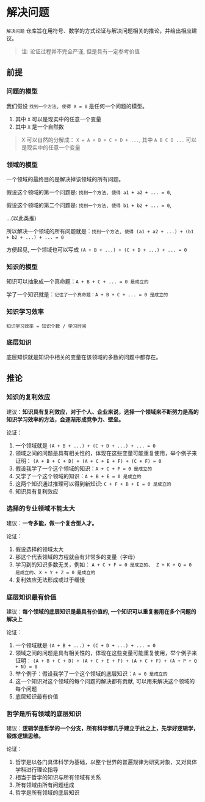 # 解决问题

`解决问题` 仓库旨在用符号、数学的方式论证与解决问题相关的推论，并给出相应建议。

> 注: 论证过程并不完全严谨, 但是具有一定参考价值

## 前提

### 问题的模型

我们假设 `找到一个方法, 使得 X = 0` 是任何一个问题的模型。
1. 其中 `X` 可以是现实中的任意一个变量
2. 其中 `X` 是一个自然数

> X 可以自然的分解成： `X = A + B + C + D + ...`, 其中 `A B C D ...` 可以是现实中的任意一个变量


### 领域的模型

一个领域的最终目的是解决掉该领域的所有问题。  

假设这个领域的第一个问题是: `找到一个方法, 使得 a1 + a2 + ... = 0`,

假设这个领域的第二个问题是: `找到一个方法, 使得 b1 + b2 + ... = 0`, 

...(以此类推)  

所以解决一个领域的所有问题就是：`找到一个方法, 使得 (a1 + a2 + ...) + (b1 + b2 + ...) + ... = 0`

方便起见, 一个领域也可以写成 `(A + B + ...) + (C + D + ...) + ... = 0`

### 知识的模型

知识可以抽象成一个真命题：`A + B + C + ... = 0 是成立的`

学了一个知识就是：`记住了一个真命题：A + B + C + ... = 0 是成立的`

### 知识学习效率

`知识学习效率 = 知识个数 / 学习时间`

### 底层知识

底层知识就是知识中相关的变量在该领域的多数的问题中都存在。

## 推论

### 知识的复利效应

建议：**知识具有复利效应，对于个人、企业来说，选择一个领域来不断努力是高的知识学习效率的方法，会逐渐形成竞争力、壁垒。**

论证：

1. 一个领域就是 `(A + B + ...) + (C + D + ...) + ... = 0`
2. 领域之间的问题是具有相关性的，体现在这些变量可能重复使用，举个例子来证明：
`(A + B + C + D) + (A + C + E + F) + (C + F) = 0`
3. 假设我学了一个这个领域的知识：`A + C + F = 0 是成立的`
4. 又学了一个这个领域的知识：`A + B + E = 0 是成立的`
5. 这两个知识通过推理可以得到新知识: `C + F + B + E = 0 是成立的`
6. 知识具有复利效应

### 选择的专业领域不能太大

建议：**一专多能，做一个复合型人才。**

论证：
1. 假设选择的领域太大
2. 那这个代表领域的方程就会有非常多的变量（字母）
3. 学习到的知识多数无关，例如：
`A + C + F = 0 是成立的`、` Z + K + Q = 0 是成立的`、`X + Y + Z = 0 是成立的`
4. 复利效应无法形成或过于缓慢

### 底层知识最有价值

建议：**每个领域的底层知识是最具有价值的, 一个知识可以重复套用在多个问题的解决上**

论证： 

1. 一个领域就是 `(A + B + ...) + (C + D + ...) + ... = 0`
2. 领域之间的问题是具有相关性的，体现在这些变量可能重复使用，举个例子来证明：
`(A + B + C + D) + (A + C + E + F) + (A + C + F) + (A + P + Q + N) = 0`
3. 举个例子：假设我学了一个这个领域的底层知识：`A = 0 是成立的`
4. 这一个知识对这个领域的每个问题的解决都有贡献, 可以用来解决这个领域的每个问题
5. 底层知识最有价值

### 哲学是所有领域的底层知识

建议：**逻辑学是哲学的一个分支，所有科学都几乎建立于此之上，先学好逻辑学，锻炼逻辑思维。**

论证：

1. 哲学是以各门具体科学为基础，以整个世界的普遍规律为研究对象，又对具体学科进行理论指导
2. 相当于哲学的知识与所有领域有关系
3. 所有领域由所有问题组成
4. 哲学是所有领域的底层知识

